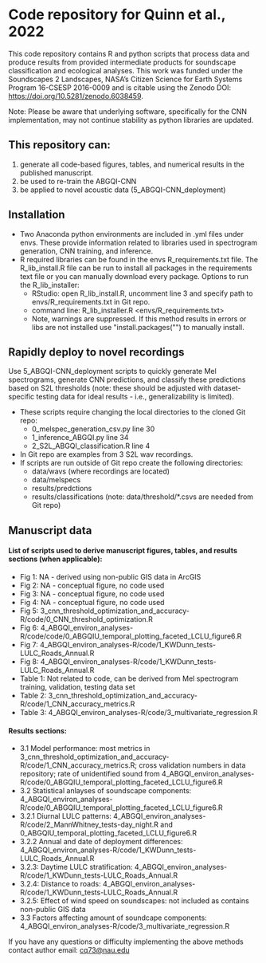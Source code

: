 # Code repository for Quinn et al., 2022 <doi> 
This code repository contains R and python scripts that process data and produce results from provided intermediate products for soundscape classification and ecological analyses. This work was funded under the Soundscapes 2 Landscapes, NASA’s Citizen Science for Earth Systems Program 16-CSESP 2016-0009 and is citable using the Zenodo DOI: <https://doi.org/10.5281/zenodo.6038459>. 
	
Note: Please be aware that underlying software, specifically for the CNN implementation, may not continue stability as python libraries are updated.
  
## This repository can: 
1) generate all code-based figures, tables, and numerical results in the published manuscript.
2) be used to re-train the ABGQI-CNN
3) be applied to novel acoustic data (5_ABGQI-CNN_deployment)

## Installation  
- Two Anaconda python environments are included in .yml files under envs. These provide information related to libraries used in spectrogram generation, CNN training, and inference. 
- R required libraries can be found in the envs R_requirements.txt file. The R_lib_install.R file can be run to install all packages in the requirements text file or you can manually download every package. Options to run the R_lib_installer:
	* RStudio: open R_lib_install.R, uncomment line 3 and specify path to envs/R_requirements.txt in Git repo.
	* command line: R_lib_installer.R <envs/R_requirements.txt>
	* Note, warnings are suppressed. If this method results in errors or libs are not installed use "install.packages("<package name>") to manually install.

	
## Rapidly deploy to novel recordings
Use 5_ABGQI-CNN_deployment scripts to quickly generate Mel spectrograms, generate CNN predictions, and classify these predictions based on S2L thresholds (note: these should be adjusted with dataset-specific testing data for ideal results - i.e., generalizability is limited).
- These scripts require changing the local directories to the cloned Git repo:
	* 0_melspec_generation_csv.py line 30
	* 1_inference_ABGQI.py line 34
	* 2_S2L_ABGQI_classification.R line 4
- In Git repo are examples from 3 S2L wav recordings. 
- If scripts are run outside of Git repo create the following directories:
	- data/wavs (where recordings are located)
	- data/melspecs
	- results/predctions
	- results/classifications (note: data/threshold/*.csvs are needed from Git repo)

## Manuscript data
#### List of scripts used to derive manuscript figures, tables, and results sections (when applicable):
- Fig 1: NA - derived using non-public GIS data in ArcGIS
- Fig 2: NA - conceptual figure, no code used
- Fig 3: NA - conceptual figure, no code used
- Fig 4: NA - conceptual figure, no code used
- Fig 5: 3_cnn_threshold_optimization_and_accuracy-R/code/0_CNN_threshold_optimization.R
- Fig 6: 4_ABGQI_environ_analyses-R/code/code/0_ABGQIU_temporal_plotting_faceted_LCLU_figure6.R
- Fig 7: 4_ABGQI_environ_analyses-R/code/1_KWDunn_tests-LULC_Roads_Annual.R
- Fig 8: 4_ABGQI_environ_analyses-R/code/1_KWDunn_tests-LULC_Roads_Annual.R
- Table 1: Not related to code, can be derived from Mel spectrogram training, validation, testing data set
- Table 2: 3_cnn_threshold_optimization_and_accuracy-R/code/1_CNN_accuracy_metrics.R
- Table 3: 4_ABGQI_environ_analyses-R/code/3_multivariate_regression.R

#### Results sections:
- 3.1 Model performance: most metrics in 3_cnn_threshold_optimization_and_accuracy-R/code/1_CNN_accuracy_metrics.R; cross validation numbers in data repository; rate of unidentified sound from 4_ABGQI_environ_analyses-R/code/0_ABGQIU_temporal_plotting_faceted_LCLU_figure6.R
- 3.2 Statistical anlayses of soundscape components: 4_ABGQI_environ_analyses-R/code/0_ABGQIU_temporal_plotting_faceted_LCLU_figure6.R
- 3.2.1 Diurnal LULC patterns: 4_ABGQI_environ_analyses-R/code/2_MannWhitney_tests-day_night.R  and 0_ABGQIU_temporal_plotting_faceted_LCLU_figure6.R
- 3.2.2 Annual and date of deployment differences: 4_ABGQI_environ_analyses-R/code/1_KWDunn_tests-LULC_Roads_Annual.R
- 3.2.3: Daytime LULC stratification:  4_ABGQI_environ_analyses-R/code/1_KWDunn_tests-LULC_Roads_Annual.R
- 3.2.4: Distance to roads: 4_ABGQI_environ_analyses-R/code/1_KWDunn_tests-LULC_Roads_Annual.R
- 3.2.5: Effect of wind speed on soundscapes: not included as contains non-public GIS data
- 3.3 Factors affecting amount of soundcape components: 4_ABGQI_environ_analyses-R/code/3_multivariate_regression.R

If you have any questions or difficulty implementing the above methods contact author email: cq73@nau.edu
